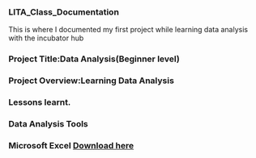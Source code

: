 ### LITA_Class_Documentation
This is where I documented my first project while learning data analysis with the incubator hub
### Project Title:Data Analysis(Beginner level)
### Project Overview:Learning Data Analysis
### Lessons learnt.
### Data Analysis Tools
### Microsoft Excel [Download here](https://www.microsoft.com)
